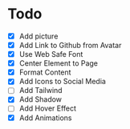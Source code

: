 # Todo
- [x] Add picture
- [x] Add Link to Github from Avatar
- [x] Use Web Safe Font
- [x] Center Element to Page
- [x] Format Content
- [x] Add Icons to Social Media
- [ ] Add Tailwind
- [x] Add Shadow
- [ ] Add Hover Effect
- [x] Add Animations